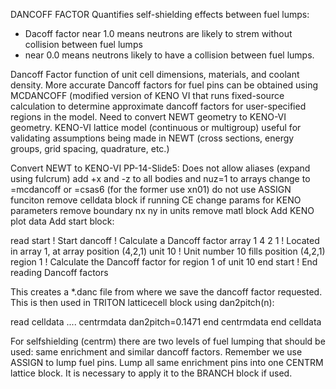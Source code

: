 DANCOFF FACTOR
Quantifies self-shielding effects between fuel lumps:
- Dacoff factor near 1.0 means neutrons are likely to strem without collision between fuel lumps
- near 0.0 means neutrons likely to have a collision between fuel lumps.

Dancoff Factor function of unit cell dimensions, materials, and coolant density. More accurate Dancoff factors for fuel pins can be obtained using MCDANCOFF (modified version of KENO VI that runs fixed-source calculation to determine approximate dancoff factors for user-specified regions in the model. Need to convert NEWT geometry to KENO-VI geometry. KENO-VI lattice model (continuous or multigroup) useful for validating assumptions being made in NEWT (cross sections, energy groups, grid spacing, quadrature, etc.)

Convert NEWT to KENO-VI PP-14-Slide5:
Does not allow aliases (expand using fulcrum)
add +x and -z to all bodies and nuz=1 to arrays
change to =mcdancoff or =csas6 (for the former use xn01)
do not use ASSIGN funciton
remove celldata block if running CE
change params for KENO parameters
remove boundary nx ny in units
remove matl block
Add KENO plot data
Add start block:

read start		! Start 
dancoff		! Calculate a Dancoff factor
array 1 4 2 1	! Located in array 1, at array position (4,2,1) 
unit 10		! Unit number 10 fills position (4,2,1)  
region 1          ! Calculate the Dancoff factor for region 1 of unit 10
end start		! End reading Dancoff factors


This creates a *.danc file from where we save the dancoff factor requested. This is then used in TRITON latticecell block using dan2pitch(n):

read celldata
....
centrmdata dan2pitch=0.1471 end centrmdata
end celldata

For selfshielding (centrm) there are two levels of fuel lumping that should be used: same enrichment and similar dancoff factors. Remember we use ASSIGN to lump fuel pins. Lump all same enrichment pins into one CENTRM lattice block. It is necessary to apply it to the BRANCH block if used.

